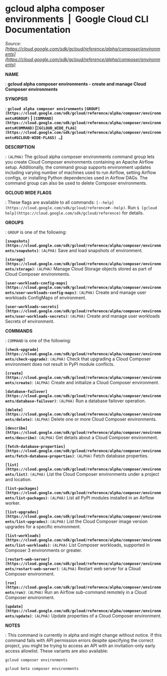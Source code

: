 # gcloud alpha composer environments  |  Google Cloud CLI Documentation

*Source: [https://cloud.google.com/sdk/gcloud/reference/alpha/composer/environments](https://cloud.google.com/sdk/gcloud/reference/alpha/composer/environments)*

**NAME**

: **gcloud alpha composer environments - create and manage Cloud Composer environments**

**SYNOPSIS**

: **`gcloud alpha composer environments` `[GROUP](https://cloud.google.com/sdk/gcloud/reference/alpha/composer/environments#GROUP)` | `[COMMAND](https://cloud.google.com/sdk/gcloud/reference/alpha/composer/environments#COMMAND)` [`[GCLOUD_WIDE_FLAG](https://cloud.google.com/sdk/gcloud/reference/alpha/composer/environments#GCLOUD-WIDE-FLAGS) …`]**

**DESCRIPTION**

: `(ALPHA)` The gcloud alpha composer environments command group lets
you create Cloud Composer environments containing an Apache Airflow setup.
Additionally, the command group supports environment updates including varying
number of machines used to run Airflow, setting Airflow configs, or installing
Python dependencies used in Airflow DAGs. The command group can also be used to
delete Composer environments.

**GCLOUD WIDE FLAGS**

: These flags are available to all commands: `[--help](https://cloud.google.com/sdk/gcloud/reference#--help)`.
Run `$ [gcloud help](https://cloud.google.com/sdk/gcloud/reference)` for details.

**GROUPS**

: ``GROUP`` is one of the following:

**`[snapshots](https://cloud.google.com/sdk/gcloud/reference/alpha/composer/environments/snapshots)`**:
`(ALPHA)` Save and load snapshots of environment.

**`[storage](https://cloud.google.com/sdk/gcloud/reference/alpha/composer/environments/storage)`**:
`(ALPHA)` Manage Cloud Storage objects stored as part of Cloud
Composer environments.

**`[user-workloads-config-maps](https://cloud.google.com/sdk/gcloud/reference/alpha/composer/environments/user-workloads-config-maps)`**:
`(ALPHA)` Create and manage user workloads ConfigMaps of environment.

**`[user-workloads-secrets](https://cloud.google.com/sdk/gcloud/reference/alpha/composer/environments/user-workloads-secrets)`**:
`(ALPHA)` Create and manage user workloads Secrets of environment.

**COMMANDS**

: ``COMMAND`` is one of the following:

**`[check-upgrade](https://cloud.google.com/sdk/gcloud/reference/alpha/composer/environments/check-upgrade)`**:
`(ALPHA)` Check that upgrading a Cloud Composer environment does not
result in PyPI module conflicts.

**`[create](https://cloud.google.com/sdk/gcloud/reference/alpha/composer/environments/create)`**:
`(ALPHA)` Create and initialize a Cloud Composer environment.

**`[database-failover](https://cloud.google.com/sdk/gcloud/reference/alpha/composer/environments/database-failover)`**:
`(ALPHA)` Run a database failover operation.

**`[delete](https://cloud.google.com/sdk/gcloud/reference/alpha/composer/environments/delete)`**:
`(ALPHA)` Delete one or more Cloud Composer environments.

**`[describe](https://cloud.google.com/sdk/gcloud/reference/alpha/composer/environments/describe)`**:
`(ALPHA)` Get details about a Cloud Composer environment.

**`[fetch-database-properties](https://cloud.google.com/sdk/gcloud/reference/alpha/composer/environments/fetch-database-properties)`**:
`(ALPHA)` Fetch database properties.

**`[list](https://cloud.google.com/sdk/gcloud/reference/alpha/composer/environments/list)`**:
`(ALPHA)` List the Cloud Composer environments under a project and
location.

**`[list-packages](https://cloud.google.com/sdk/gcloud/reference/alpha/composer/environments/list-packages)`**:
`(ALPHA)` List all PyPI modules installed in an Airflow worker.

**`[list-upgrades](https://cloud.google.com/sdk/gcloud/reference/alpha/composer/environments/list-upgrades)`**:
`(ALPHA)` List the Cloud Composer image version upgrades for a
specific environment.

**`[list-workloads](https://cloud.google.com/sdk/gcloud/reference/alpha/composer/environments/list-workloads)`**:
`(ALPHA)` List Composer workloads, supported in Composer 3
environments or greater.

**`[restart-web-server](https://cloud.google.com/sdk/gcloud/reference/alpha/composer/environments/restart-web-server)`**:
`(ALPHA)` Restart web server for a Cloud Composer environment.

**`[run](https://cloud.google.com/sdk/gcloud/reference/alpha/composer/environments/run)`**:
`(ALPHA)` Run an Airflow sub-command remotely in a Cloud Composer
environment.

**`[update](https://cloud.google.com/sdk/gcloud/reference/alpha/composer/environments/update)`**:
`(ALPHA)` Update properties of a Cloud Composer environment.

**NOTES**

: This command is currently in alpha and might change without notice. If this
command fails with API permission errors despite specifying the correct project,
you might be trying to access an API with an invitation-only early access
allowlist. These variants are also available:

```
gcloud composer environments
```

```
gcloud beta composer environments
```